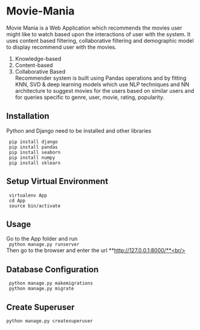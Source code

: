 # Movie-Mania
Movie Mania is a Web Application which recommends the movies user might like to watch based upon the interactions of user with the system. It uses content based filtering, collaborative  filtering and demographic model to display recommend user with the movies.<br/>
1. Knowledge-based<br/>
2. Content-based<br/>
3. Collaborative Based<br/>
Recommender system is built using Pandas operations and by fitting KNN, SVD & deep learning models which use NLP techniques and NN architecture to suggest movies for the users based on similar users and for queries specific to genre, user, movie, rating, popularity.<br/>

## Installation<br/>
Python and Django need to be installed and other libraries<br/>

``` pip install django```<br/>
``` pip install pandas```<br/>
``` pip install seaborn```<br/>
``` pip install numpy```<br/>
``` pip install sklearn```<br/>

## Setup Virtual Environment
``` virtualenv App```<br/>
``` cd App```<br/>
``` source bin/activate```<br/>

## Usage<br/>
Go to the App folder and run<br/>
``` python manage.py runserver```<br/>
Then go to the browser and enter the url **http://127.0.0.1:8000/**<br/>

## Database Configuration<br/>
``` python manage.py makemigrations```<br/>
``` python manage.py migrate```<br/>

## Create Superuser<br/>
```python manage.py createsuperuser```
